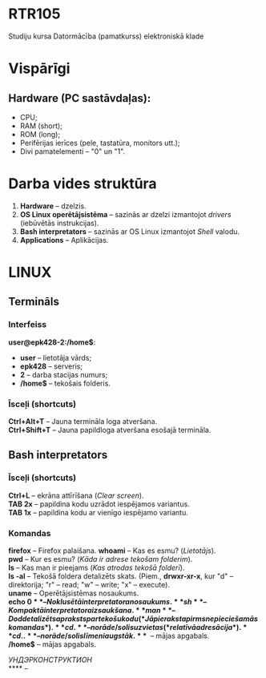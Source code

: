 # RTR105
Studiju kursa Datormācība (pamatkurss) elektroniskā klade  
# Vispārīgi
## Hardware (PC sastāvdaļas):
- CPU;  
- RAM (short);  
- ROM (long);  
- Perifērijas ierīces (pele, tastatūra, monitors utt.);
- Divi pamatelementi – "0" un "1".  

# Darba vides struktūra
1. **Hardware** – dzelzis.  
2. **OS Linux operētājsistēma** – sazinās ar dzelzi izmantojot *drivers* (iebūvētās instrukcijas).  
3. **Bash interpretators** – sazinās ar OS Linux izmantojot *Shell* valodu.  
4. **Applications** – Aplikācijas. 

# LINUX
## Termināls
### Interfeiss  
**user@epk428-2:/home$**:
- **user** – lietotāja vārds;  
- **epk428** – serveris;  
- **2** – darba stacijas numurs;  
- **/home$** – tekošais folderis.  

### Īsceļi (shortcuts)
**Ctrl+Alt+T** – Jauna termināla loga atveršana.  
**Ctrl+Shift+T** – Jauna papildloga atveršana esošajā termināla.  

## Bash interpretators
### Īsceļi (shortcuts)
**Ctrl+L** – ekrāna attīrīšana (*Clear screen*).  
**TAB 2x** – papildina kodu uzrādot iespējamos variantus.  
**TAB 1x** – papildina kodu ar vienīgo iespējamo variantu.  
### Komandas
**firefox** – Firefox palaišana.
**whoami** – Kas es esmu? (*Lietotājs*).  
**pwd** – Kur es esmu? (*Kāda ir adrese tekošam folderim*).  
**ls** – Kas man ir pieejams (*Kas atrodas tekošā folderī*).  
**ls -al** – Tekošā foldera detalizēts skats. (Piem., **drwxr-xr-x**, kur "d" – direktorija; "r" – read; "w" – write; "x" – execute).  
**uname** – Operētājsistēmas nosaukums.  
**echo $0** – Noklusētā interpretatora nosaukums.  
**sh** – Kompaktā interpretatora izsaukšana.  
**man** – Dod detalizēts apraksts par tekošu kodu (*Jāpieraksta pirms nepieciešamās komandas*).
**cd .** – norāde/solis uz vietas (*relatīvā adresācija*).  
**cd ..** – norāde/solis līmeni augstāk.  
**~$** – mājas apgabals.  
**/home$** – mājas apgabals.  

*УНДЭРКОНСТРУКТИОН*  
**** – 
